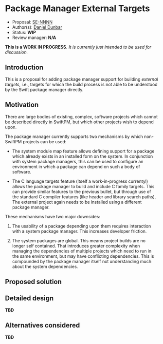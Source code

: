 # Package Manager External Targets

* Proposal: [SE-NNNN](https://github.com/ddunbar/swift-evolution/blob/master/proposals/NNNN-swiftpm-externaltargets.md)
* Author(s): [Daniel Dunbar](https://github.com/ddunbar)
* Status: **WIP**
* Review manager: **N/A**

**This is a WORK IN PROGRESS.** *It is currently just intended to be used for discussion.*

## Introduction

This is a proposal for adding package manager support for building *external
targets*, i.e., targets for which the build process is not able to be understood
by the Swift package manager directly.

## Motivation

There are large bodies of existing, complex, software projects which cannot be
described directly in SwiftPM, but which other projects wish to depend upon.

The package manager currently supports two mechanisms by which non-SwiftPM
projects can be used:

* The system module map feature allows defining support for a package which
  already exists in an installed form on the system. In conjunction with system
  package managers, this can be used to configure an environment in which a
  package can depend on such a body of software.

* The C language targets feature (itself a work-in-progress currentyl) allows
  the package manager to build and include C family targets. This can provide
  similar features to the previous bullet, but through use of the standard C
  compiler features (like header and library search paths). The external
  project again needs to be installed using a different package manager.

These mechanisms have two major downsides:

1. The usability of a package depending upon them requires interaction with a
   system package manager. This increases developer friction.

2. The system packages are global. This means project builds are no longer self
   contained. That introduces greater complexity when managing the dependencies
   of multiple projects which need to run in the same environment, but may have
   conflicting dependencies. This is compounded by the package manager itself
   not understanding much about the system dependencies.

## Proposed solution



## Detailed design

**TBD**

## Alternatives considered

**TBD**
